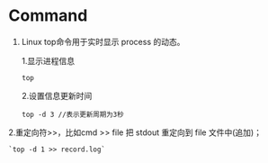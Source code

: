 # Command
1. Linux top命令用于实时显示 process 的动态。 
   
    1.显示进程信息
    
    `top`

    2.设置信息更新时间

    `top -d 3
    //表示更新周期为3秒`

 2.重定向符>>，比如cmd >> file 把 stdout 重定向到 file 文件中(追加)；

    `top -d 1 >> record.log`
    